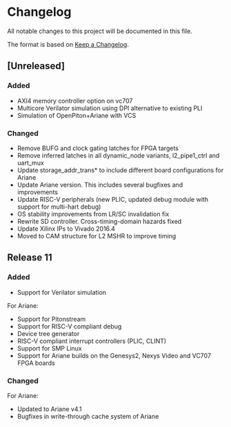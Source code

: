 # Changelog
All notable changes to this project will be documented in this file.

The format is based on [Keep a Changelog](http://keepachangelog.com/en/1.0.0/).

## [Unreleased]
### Added
- AXI4 memory controller option on vc707
- Multicore Verilator simulation using DPI alternative to existing PLI
- Simulation of OpenPiton+Ariane with VCS

### Changed
- Remove BUFG and clock gating latches for FPGA targets
- Remove inferred latches in all dynamic_node variants, l2_pipe1_ctrl and uart_mux
- Update storage_addr_trans* to include different board configurations for Ariane
- Update Ariane version. This includes several bugfixes and improvements
- Update RISC-V peripherals (new PLIC, updated debug module with support for multi-hart debug)
- OS stability improvements from LR/SC invalidation fix
- Rewrite SD controller. Cross-timing-domain hazards fixed
- Update Xilinx IPs to Vivado 2016.4
- Moved to CAM structure for L2 MSHR to improve timing

## Release 11

### Added

- Support for Verilator simulation

For Ariane:
- Support for Pitonstream
- Support for RISC-V compliant debug
- Device tree generator
- RISC-V compliant interrupt controllers (PLIC, CLINT)
- Support for SMP Linux
- Support for Ariane builds on the Genesys2, Nexys Video and VC707 FPGA boards

### Changed

For Ariane:
- Updated to Ariane v4.1
- Bugfixes in write-through cache system of Ariane

